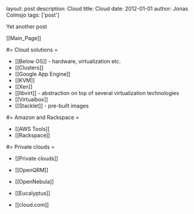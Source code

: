 layout: post
description: Cloud
title: Cloud
date: 2012-01-01
author: Jonas Colmsjo
tags: ['post']

Yet another post





[[Main_Page]]

#= Cloud solutions =

* [[Below OS]] - hardware, virtualization etc.
* [[Clusters]]
* [[Google App Engine]]
* [[KVM]]
* [[Xen]]
* [[libvirt]] - abstraction on top of several virtualization technologies
* [[Virtualbox]]
* [[Stacklet]] - pre-built images


#= Amazon  and Rackspace =

* [[AWS Tools]]
* [[Rackspace]]


#= Private clouds =

* [[Private clouds]]

* [[OpenQRM]]
* [[OpenNebula]]
* [[Eucalyptus]]
* [[cloud.com]]
